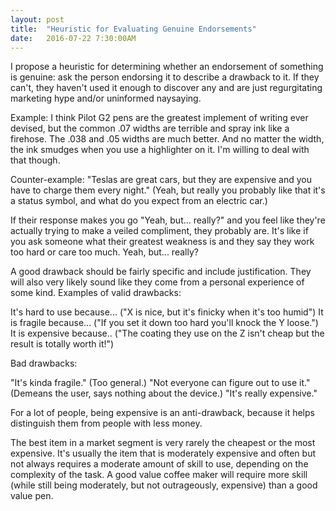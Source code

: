 ```yaml
---
layout: post
title:  "Heuristic for Evaluating Genuine Endorsements"
date:   2016-07-22 7:30:00AM
---
```


I propose a heuristic for determining whether an endorsement of something is genuine: ask the person endorsing it to describe a drawback to it. If they can't, they haven't used it enough to discover any and are just regurgitating marketing hype and/or uninformed naysaying.

Example: I think Pilot G2 pens are the greatest implement of writing ever devised, but the common .07 widths are terrible and spray ink like a firehose. The .038 and .05 widths are much better. And no matter the width, the ink smudges when you use a highlighter on it. I'm willing to deal with that though.

Counter-example: "Teslas are great cars, but they are expensive and you have to charge them every night." (Yeah, but really you probably like that it's a status symbol, and what do you expect from an electric car.) 

If their response makes you go "Yeah, but... really?" and you feel like they're actually trying to make a veiled compliment, they probably are. It's like if you ask someone what their greatest weakness is and they say they work too hard or care too much. Yeah, but... really?

A good drawback should be fairly specific and include justification. They will also very likely sound like they come from a personal experience of some kind. Examples of valid drawbacks:

It's hard to use because... ("X is nice, but it's finicky when it's too humid")
It is fragile because... ("If you set it down too hard you'll knock the Y loose.")
It is expensive because.. ("The coating they use on the Z isn't cheap but the result is totally worth it!")

Bad drawbacks:

"It's kinda fragile." (Too general.)
"Not everyone can figure out to use it." (Demeans the user, says nothing about the device.)
"It's really expensive."

For a lot of people, being expensive is an anti-drawback, because it helps distinguish them from people with less money. 

The best item in a market segment is very rarely the cheapest or the most expensive. It's usually the item that is moderately expensive and often but not always requires a moderate amount of skill to use, depending on the complexity of the task. A good value coffee maker will require more skill (while still being moderately, but not outrageously, expensive) than a good value pen.